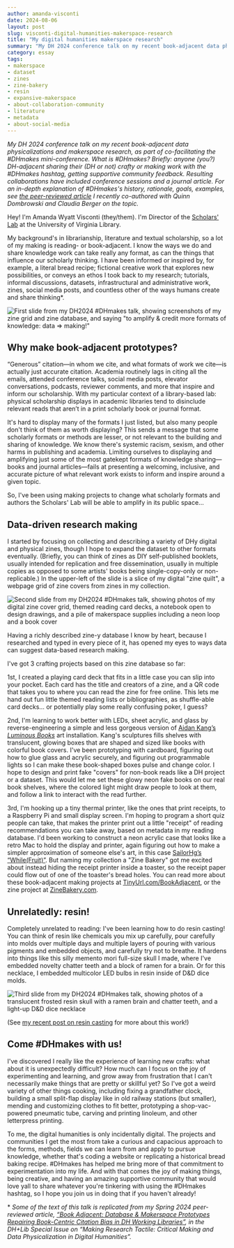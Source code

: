 ```yaml
---
author: amanda-visconti
date: 2024-08-06
layout: post
slug: visconti-digital-humanities-makerspace-research
title: "My digital humanities makerspace research"
summary: "My DH 2024 conference talk on my recent book-adjacent data physicalizations and makerspace research."
category: essay
tags:
- makerspace
- dataset
- zines
- zine-bakery
- resin
- expansive-makerspace
- about-collaboration-community
- literature
- metadata
- about-social-media
---
```


*My DH 2024 conference talk on my recent book-adjacent data physicalizations and makerspace research, as part of co-facilitating the #DHmakes mini-conference. What is #DHmakes? Briefly: anyone (you?) DH-adjacent sharing their (DH or not) crafty or making work with the #DHmakes hashtag, getting supportive community feedback. Resulting collaborations have included conference sessions and a journal article. For an in-depth explanation of #DHmakes's history, rationale, goals, examples, see [the peer-reviewed article](https://accesson.kr/kjdh/v.1/1/73/43507) I recently co-authored with Quinn Dombrowski and Claudia Berger on the topic.*

Hey! I'm Amanda Wyatt Visconti (they/them). I'm Director of the [Scholars' Lab](https://scholarsab.org) at the University of Virginia Library.

My background's in librarianship, literature and textual scholarship, so a lot of my making is reading- or book-adjacent. I know the ways we do and share knowledge work can take really any format, as can the things that influence our scholarly thinking. I have been informed or inspired by, for example, a literal bread recipe; fictional creative work that explores new possibilities, or conveys an ethos I took back to my research; tutorials, informal discussions, datasets, infrastructural and administrative work, zines, social media posts, and countless other of the ways humans create and share thinking*.

![First slide from my DH2024 #DHmakes talk, showing screenshots of my zine grid and zine database, and saying "to amplify & credit more formats of knowledge: data => making!"](https://literaturegeek.com/assets/post-media/DH2024-DHMakesTalk-Slide1.png)

## Why make book-adjacent prototypes?
“Generous” citation—in whom we cite, and what formats of work we cite—is actually just accurate citation. Academia routinely lags in citing all the emails, attended conference talks, social media posts, elevator conversations, podcasts, reviewer comments, and more that inspire and inform our scholarship. With my particular context of a library-based lab: physical scholarship displays in academic libraries tend to disinclude relevant reads that aren’t in a print scholarly book or journal format. 

It's hard to display many of the formats I just listed, but also many people don't think of them as worth displaying? This sends a message that some scholarly formats or methods are lesser, or not relevant to the building and sharing of knowledge. We know there's systemic racism, sexism, and other harms in publishing and academia. Limiting ourselves to displaying and amplifying just some of the most gatekept formats of knowledge sharing—books and journal articles—fails at presenting a welcoming, inclusive, and accurate picture of what relevant work exists to inform and inspire around a given topic. 

So, I've been using making projects to change what scholarly formats and authors the Scholars' Lab will be able to amplify in its public space...

## Data-driven research making
I started by focusing on collecting and describing a variety of DHy digital and physical zines, though I hope to expand the dataset to other formats eventually. (Briefly, you can think of zines as DIY self-published booklets, usually intended for replication and free dissemination, usually in multiple copies as opposed to some artists' books being single-copy-only or non-replicable.) In the upper-left of the slide is a slice of my digital "zine quilt", a webpage grid of zine covers from zines in my collection.

![Second slide from my DH2024 #DHmakes talk, showing photos of my digital zine cover grid, themed reading card decks, a notebook open to design drawings, and a pile of makerspace supplies including a neon loop and a book cover](https://literaturegeek.com/assets/post-media/DH2024-DHMakesTalk-Slide2.png)

Having a richly described zine-y database I know by heart, because I researched and typed in every piece of it, has opened my eyes to ways data can suggest data-based research making. 

I've got 3 crafting projects based on this zine database so far:

1st, I created a playing card deck that fits in a little case you can slip into your pocket. Each card has the title and creators of a zine, and a QR code that takes you to where you can read the zine for free online. This lets me hand out fun little themed reading lists or bibliographies, as shuffle-able card decks… or potentially play some really confusing poker, I guess?

2nd, I'm learning to work better with LEDs, sheet acrylic, and glass by reverse-engineering a simple and less gorgeous version of [Aidan Kang’s *Luminous Books*](https://www.thephotophore.com/airan-kang/) art installation. Kang's sculptures fills shelves with translucent, glowing boxes that are shaped and sized like books with colorful book covers. I've been prototyping with cardboard, figuring out how to glue glass and acrylic securely, and figuring out programmable lights so I can make these book-shaped boxes pulse and change color. I hope to design and print fake "covers" for non-book reads like a DH project or a dataset. This would let me set these glowy neon fake books on our real book shelves, where the colored light might draw people to look at them, and follow a link to interact with the read further.

3rd, I'm hooking up a tiny thermal printer, like the ones that print receipts, to a Raspberry Pi and small display screen. I'm hoping to program a short quiz people can take, that makes the printer print out a little "receipt" of reading recommendations you can take away, based on metadata in my reading database. I'd been working to construct a neon acrylic case that looks like a retro Mac to hold the display and printer, again figuring out how to make a simpler approximation of someone else's art, in this case [SailorHg’s “While(Fruit)”](https://sailorhg.com/images/fruit_computer_thumb.jpg). But naming my collection a "Zine Bakery" got me excited about instead hiding the receipt printer inside a toaster, so the receipt paper could flow out of one of the toaster's bread holes.
You can read more about these book-adjacent making projects at [TinyUrl.com/BookAdjacent](https://TinyUrl.com/BookAdjacent), or the zine project at [ZineBakery.com](https://ZineBakery.com).

## Unrelatedly: resin!
Completely unrelated to reading: I've been learning how to do resin casting! You can think of resin like chemicals you mix up carefully, pour carefully into molds over multiple days and multiple layers of pouring with various pigments and embedded objects, and carefully try not to breathe. It hardens into things like this silly memento mori full-size skull I made, where I've embedded novelty chatter teeth and a block of ramen for a brain. Or for this necklace, I embedded multicolor LED bulbs in resin inside of D&D dice molds.

![Third slide from my DH2024 #DHmakes talk, showing photos of a translucent frosted resin skull with a ramen brain and chatter teeth, and a light-up D&D dice necklace](https://literaturegeek.com/assets/post-media/DH2024-DHMakesTalk-Slide3.png)

(See [my recent post on resin casting](https://literaturegeek.com/2024/06/10/resin-casting-projects) for more about this work!)

## Come #DHmakes with us!
I've discovered I really like the experience of learning new crafts: what about it is unexpectedly difficult? How much can I focus on the joy of experimenting and learning, and grow away from frustration that I can't necessarily make things that are pretty or skillful yet? So I've got a weird variety of other things cooking, including fixing a grandfather clock, building a small split-flap display like in old railway stations (but smaller), mending and customizing clothes to fit better, prototyping a shop-vac-powered pneumatic tube, carving and printing linoleum, and other letterpress printing. 

To me, the digital humanities is only incidentally digital. The projects and communities I get the most from take a curious and capacious approach to the forms, methods, fields we can learn from and apply to pursue knowledge, whether that's coding a website or replicating a historical bread baking recipe. #DHmakes has helped me bring more of that commitment to experimentation into my life. And with that comes the joy of making things, being creative, and having an amazing supportive community that would love yall to share whatever you're tinkering with using the #DHmakes hashtag, so I hope you join us in doing that if you haven't already!

\* *Some of the text of this talk is replicated from my Spring 2024 peer-reviewed article, [“Book Adjacent: Database & Makerspace Prototypes Repairing Book-Centric Citation Bias in DH Working Libraries”](https://dhandlib.org/?p=154321), in the DH+Lib Special Issue on “Making Research Tactile: Critical Making and Data Physicalization in Digital Humanities”.*
